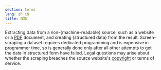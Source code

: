 ```yaml
---
section: terms
lang: zh_CN
title: 爬取
---
```


Extracting data from a non-{machine-readable} source, such as a website or a [PDF](/glossary/en/terms/pdf/) document, and creating {structured data} from the result. Screen-scraping a dataset requires dedicated programming and is expensive in programmer time, so is generally done only after all other attempts to get the data in structured form have failed. Legal questions may arise about whether the scraping breaches the source website's [copyright](/glossary/en/terms/copyright/) or terms of service.